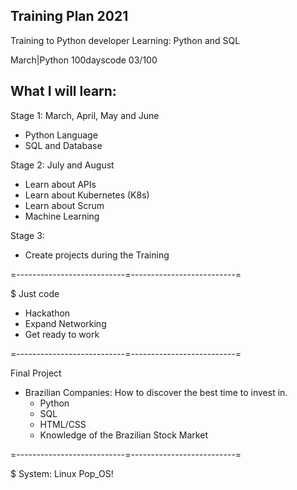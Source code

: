 ## Training Plan 2021

Training to Python developer
Learning: Python and SQL

March|Python 100dayscode 03/100

## What I will learn:

Stage 1: March, April, May and June

* Python Language
* SQL and Database

Stage 2: July and August

* Learn about APIs
* Learn about Kubernetes (K8s)
* Learn about Scrum
* Machine Learning

Stage 3:

* Create projects during the Training

=---------------------------=--------------------------=

$ Just code

- Hackathon
- Expand Networking
- Get ready to work

=---------------------------=--------------------------=

Final Project

* Brazilian Companies: How to discover the best time to invest in.
    * Python
    * SQL
    * HTML/CSS
    * Knowledge of the Brazilian Stock Market

=---------------------------=--------------------------=

$ System: Linux Pop_OS!
